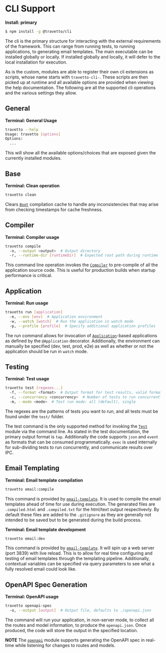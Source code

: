 CLI Support
===

**Install: primary**
```bash
$ npm install -g @travetto/cli
```

The cli is the primary structure for interacting with the external requirements of the framework.  This can range from running tests, to running applications, to generating email templates. The main executable can be installed globally or locally.  If installed globally and locally, it will defer to the local installation for execution.

As is the custom, modules are able to register their own cli extensions as scripts, whose name starts with `travetto-cli-`.  These scripts are then picked up at runtime and all available options are provided when viewing the help documentation.  The following are all the supported cli operations and the various settings they allow.

## General

**Terminal: General Usage**
```bash
travetto --help
Usage: travetto [options] 
Options:
  ...
```
This will show all the available options/choices that are exposed given the currently installed modules.


## Base

**Terminal: Clean operation**
```bash
travetto clean
```

Clears [`Boot`](https://github.com/travetto/travetto/tree/master/module/boot) compilation cache to handle any inconsistencies that may arise from checking timestamps for cache freshness.

## Compiler

**Terminal: Compiler usage**
```bash
travetto compile
  -o, --output <output>  # Output directory
  -r, --runtime-dir [runtimeDir]  # Expected root path during runtime      
```
This command line operation invokes the [`Compiler`](https://github.com/travetto/travetto/tree/master/module/compiler) to pre-compile of all the application source code.  This is useful for production builds when startup performance is critical.

## Application

**Terminal: Run usage**
```bash
travetto run [application]
  -e, --env [env]  # Application environment
  -w, --watch [watch]  # Run the application in watch mode
  -p, --profile [profile]  # Specify additional application profiles
```
The run command allows for invocation of [`Application`](https://github.com/travetto/travetto/tree/master/module/app)-based applications as defined by the `@Application` decorator.  Additionally, the environment can manually be specified (dev, test, prod, e2e) as well as whether or not the application should be run in `watch` mode.

## Testing

**Terminal: Test usage**
```bash
travetto test [regexes...]
  -f, --format <format>  # Output format for test results, valid formats are: tap (default), json, noop, exec, event
  -c, --concurrency <concurrency>  # Number of tests to run concurrently, defaults to number of CPUs - 1
  -m, --mode <mode>  # Test run mode: all (default), single
```
The regexes are the patterns of tests you want to run, and all tests must be found under the `test/` folder.

The test command is the only supported method for invoking the [`Test`](https://github.com/travetto/travetto/tree/master/module/test) module via the command line.  As stated in the test documentation, the primary output format is `tap`.  Additionally the code supports `json` and `event` as formats that can be consumed programmatically.  `exec` is used internally for sub-dividing tests to run concurrently, and communicate results over IPC.

## Email Templating

**Terminal: Email template compilation**
```bash
travetto email:compile
``` 

This command is provided by [`email-template`](https://github.com/travetto/travetto/tree/master/module/email-template).  It is used to compile the email templates ahead of time for use during execution.  The generated files are `.compiled.html` and `.compiled.txt` for the html/text output respectivevly.  By default these files are added to the `.gitignore` as they are generally not intended to be saved but to be generated during the build process.


**Terminal: Email template development**
```bash
travetto email:dev
``` 

This command is provided by [`email-template`](https://github.com/travetto/travetto/tree/master/module/email-template).  It will spin up a web server (port 3839) with live reload.  This is to allow for real time configuring and testing of email templates through the templating pipeline. Additionally,  contextual variables can be specified via query parameters to see what a fully resolved email could look like.

## OpenAPI Spec Generation

**Terminal: OpenAPI usage**
```bash
travetto openapi-spec
  -o, --output [output]  # Output file, defaults to ./openapi.json
```

The command will run your application, in non-server mode, to collect all the routes and model information, to produce the `openapi.json`.  Once produced, the code will store the output in the specified location.  

**NOTE** The [`openapi`](https://github.com/travetto/travetto/tree/master/module/OpenAPI) module supports generating the OpenAPI spec in real-time while listening for changes to routes and models.
